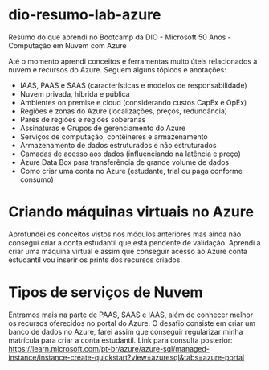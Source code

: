 # dio-resumo-lab-azure
Resumo do que aprendi no Bootcamp da DIO - Microsoft 50 Anos - Computação em Nuvem com Azure

Até o momento aprendi conceitos e ferramentas muito úteis relacionados à nuvem e recursos do Azure.
Seguem alguns tópicos e anotações:
- IAAS, PAAS e SAAS (características e modelos de responsabilidade)
- Nuvem privada, híbrida e pública
- Ambientes on premise e cloud (considerando custos CapEx e OpEx)
- Regiões e zonas do Azure (localizações, preços, redundância)
- Pares de regiões e regiões soberanas
- Assinaturas e Grupos de gerenciamento do Azure
- Serviços de computação, contêineres e armazenamento
- Armazenamento de dados estruturados e não estruturados
- Camadas de acesso aos dados (influenciando na latência e preço)
- Azure Data Box para transferência de grande volume de dados
- Como criar uma conta no Azure (estudante, trial ou paga conforme consumo)

# Criando máquinas virtuais no Azure
Aprofundei os conceitos vistos nos módulos anteriores mas ainda não consegui criar a conta estudantil que está pendente de validação. 
Aprendi a criar uma máquina virtual e assim que conseguir acesso ao Azure conta estudantil vou inserir os prints dos recursos criados.

# Tipos de serviços de Nuvem
Entramos mais na parte de PAAS, SAAS e IAAS, além de conhecer melhor os recursos oferecidos no portal do Azure.
O desafio consiste em criar um banco de dados no Azure, farei assim que conseguir regularizar minha matrícula para criar a conta estudantil.
Link para consulta posterior: https://learn.microsoft.com/pt-br/azure/azure-sql/managed-instance/instance-create-quickstart?view=azuresql&tabs=azure-portal
